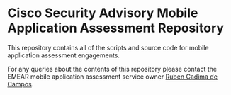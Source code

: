 # Cisco Security Advisory Mobile Application Assessment Repository

This repository contains all of the scripts and source code for mobile application assessment engagements.

For any queries about the contents of this repository please contact the EMEAR mobile application assessment service owner [Ruben Cadima de Campos](mailto:rcadimad@cisco.com).